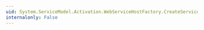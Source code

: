 ```yaml
---
uid: System.ServiceModel.Activation.WebServiceHostFactory.CreateServiceHost(System.Type,System.Uri[])
internalonly: False
---
```

